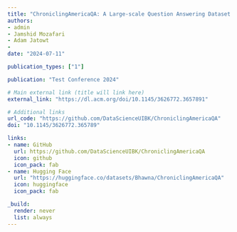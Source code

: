 ```yaml
---
title: "ChroniclingAmericaQA: A Large-scale Question Answering Dataset based on Historical American Newspaper Pages"
authors:
- admin
- Jamshid Mozafari
- Adam Jatowt
- 
date: "2024-07-11"

publication_types: ["1"]

publication: "Test Conference 2024"

# Main external link (title will link here)
external_link: "https://dl.acm.org/doi/10.1145/3626772.3657891"

# Additional links
url_code: "https://github.com/DataScienceUIBK/ChroniclingAmericaQA"
doi: "10.1145/3626772.365789"

links:
- name: GitHub
  url: https://github.com/DataScienceUIBK/ChroniclingAmericaQA
  icon: github
  icon_pack: fab
- name: Hugging Face
  url: "https://huggingface.co/datasets/Bhawna/ChroniclingAmericaQA"
  icon: huggingface
  icon_pack: fab

_build:
  render: never
  list: always
---
```

